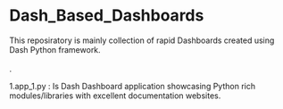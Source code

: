 # Dash_Based_Dashboards

This reposiratory is mainly collection of rapid Dashboards created using Dash Python framework. <br><br>.

1.app_1.py : Is Dash Dashboard application showcasing Python rich modules/libraries with excellent documentation websites.
